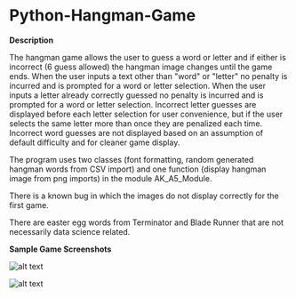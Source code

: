 # Python-Hangman-Game

**Description**

The hangman game allows the user to guess a word or letter and if either is incorrect (6 guess allowed) the hangman image changes until the game ends. When the user inputs a text other than "word" or "letter" no penalty is incurred and is prompted for a word or letter selection. When the user inputs a letter already correctly guessed no penalty is incurred and is prompted for a word or letter selection. Incorrect letter guesses are displayed before each letter selection for user convenience, but if the user selects the same letter more than once they are penalized each time. Incorrect word guesses are not displayed based on an assumption of default difficulty and for cleaner game display. 

The program uses two classes (font formatting, random generated hangman words from CSV import) and one function (display hangman image from png imports) in the module AK_A5_Module.

There is a known bug in which the images do not display correctly for the first game. 

There are easter egg words from Terminator and Blade Runner that are not necessarily data science related. 

**Sample Game Screenshots**

![alt text](https://github.com/aaronmkwong/Python-Hangman-Game/blob/main/Game_Screen.JPG)

![alt text](https://github.com/aaronmkwong/Python-Hangman-Game/blob/main/Game_Screen_1.JPG)
